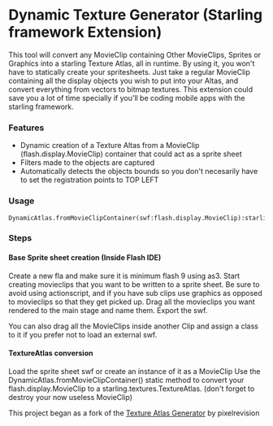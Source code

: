 Dynamic Texture Generator (Starling framework Extension)
========

This tool will convert any MovieClip containing Other MovieClips, Sprites or Graphics into a starling Texture Atlas, all in runtime. 
By using it, you won't have to statically create your spritesheets. Just take a regular MovieClip containing all the display objects you wish to put into your Altas, and convert everything from vectors to bitmap textures. 
This extension could save you a lot of time specially if you'll be coding mobile apps with the starling framework.

### Features ###

* Dynamic creation of a Texture Altas from a MovieClip (flash.display.MovieClip) container that could act as a sprite sheet
* Filters made to the objects are captured
* Automatically detects the objects bounds so you don't necesarily have to set the registration points to TOP LEFT

### Usage ###
	DynamicAtlas.fromMovieClipContainer(swf:flash.display.MovieClip):starling.textures.TextureAtlas

### Steps ###
#### Base Sprite sheet creation (Inside Flash IDE) ####
Create a new fla and make sure it is minimum flash 9 using as3.
Start creating movieclips that you want to be written to a sprite sheet. Be sure to avoid using actionscript, and if you have sub clips use graphics as opposed to movieclips so that they get picked up.
Drag all the movieclips you want rendered to the main stage and name them.
Export the swf.

You can also drag all the MovieClips inside another Clip and assign a class to it if you prefer not to load an external swf.

#### TextureAtlas conversion ####
Load the sprite sheet swf or create an instance of it as a MovieClip
Use the DynamicAtlas.fromMovieClipContainer() static method to convert your flash.display.MovieClip to a starling.textures.TextureAtlas.
(don't forget to destroy your now useless MovieClip)

This project began as a fork of the [Texture Atlas Generator](https://github.com/pixelrevision/texture_atlas_generator) by pixelrevision